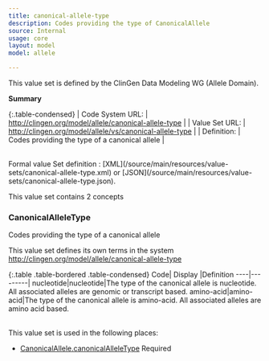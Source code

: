 ```yaml
---
title: canonical-allele-type
description: Codes providing the type of CanonicalAllele
source: Internal
usage: core
layout: model
model: allele

---
```


This value set is defined by the ClinGen Data Modeling WG (Allele Domain).

__Summary__

{:.table-condensed}
| Code System URL:  | http://clingen.org/model/allele/canonical-allele-type |
| Value Set URL:  | http://clingen.org/model/allele/vs/canonical-allele-type |
| Definition: | Codes providing the type of a canonical allele |

<br/>
Formal value Set definition : [XML](/source/main/resources/value-sets/canonical-allele-type.xml) or [JSON](/source/main/resources/value-sets/canonical-allele-type.json).

This value set contains 2 concepts

### CanonicalAlleleType
Codes providing the type of a canonical allele

This value set defines its own terms in the system http://clingen.org/model/allele/canonical-allele-type

{:.table .table-bordered .table-condensed}
Code| Display |Definition
----|---------|
nucleotide|nucleotide|The type of the canonical allele is nucleotide. All associated alleles are genomic or transcript based.
amino-acid|amino-acid|The type of the canonical allele is amino-acid. All associated alleles are amino acid based.

<br/>
This value set is used in the following places:

* [CanonicalAllele.canonicalAlleleType](/allele/resource/canonical_allele/index.html) Required
